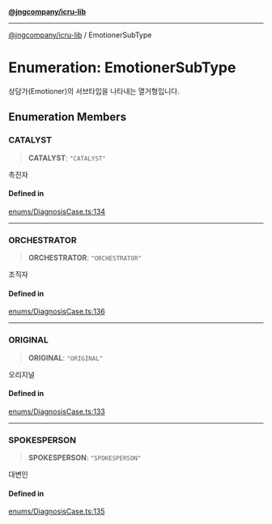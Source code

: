 [**@jngcompany/icru-lib**](../README.md)

***

[@jngcompany/icru-lib](../globals.md) / EmotionerSubType

# Enumeration: EmotionerSubType

상담가(Emotioner)의 서브타입을 나타내는 열거형입니다.

## Enumeration Members

### CATALYST

> **CATALYST**: `"CATALYST"`

촉진자

#### Defined in

[enums/DiagnosisCase.ts:134](https://github.com/jngcompany/icru-lib/blob/cee5a8006a4970de6269ef7414374f6c7339529e/src/enums/DiagnosisCase.ts#L134)

***

### ORCHESTRATOR

> **ORCHESTRATOR**: `"ORCHESTRATOR"`

조직자

#### Defined in

[enums/DiagnosisCase.ts:136](https://github.com/jngcompany/icru-lib/blob/cee5a8006a4970de6269ef7414374f6c7339529e/src/enums/DiagnosisCase.ts#L136)

***

### ORIGINAL

> **ORIGINAL**: `"ORIGINAL"`

오리지널

#### Defined in

[enums/DiagnosisCase.ts:133](https://github.com/jngcompany/icru-lib/blob/cee5a8006a4970de6269ef7414374f6c7339529e/src/enums/DiagnosisCase.ts#L133)

***

### SPOKESPERSON

> **SPOKESPERSON**: `"SPOKESPERSON"`

대변인

#### Defined in

[enums/DiagnosisCase.ts:135](https://github.com/jngcompany/icru-lib/blob/cee5a8006a4970de6269ef7414374f6c7339529e/src/enums/DiagnosisCase.ts#L135)
